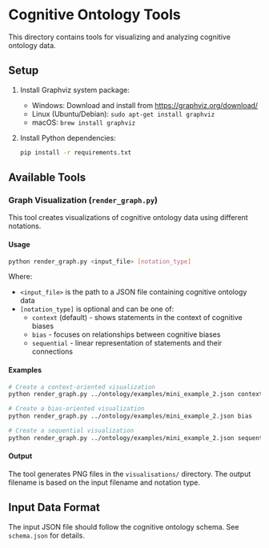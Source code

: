 # Cognitive Ontology Tools

This directory contains tools for visualizing and analyzing cognitive ontology data.

## Setup

1. Install Graphviz system package:
   - Windows: Download and install from https://graphviz.org/download/
   - Linux (Ubuntu/Debian): `sudo apt-get install graphviz`
   - macOS: `brew install graphviz`

2. Install Python dependencies:
   ```sh
   pip install -r requirements.txt
   ```

## Available Tools

### Graph Visualization (`render_graph.py`)

This tool creates visualizations of cognitive ontology data using different notations.

#### Usage

```sh
python render_graph.py <input_file> [notation_type]
```

Where:
- `<input_file>` is the path to a JSON file containing cognitive ontology data
- `[notation_type]` is optional and can be one of:
  - `context` (default) - shows statements in the context of cognitive biases
  - `bias` - focuses on relationships between cognitive biases
  - `sequential` - linear representation of statements and their connections

#### Examples

```sh
# Create a context-oriented visualization
python render_graph.py ../ontology/examples/mini_example_2.json context

# Create a bias-oriented visualization
python render_graph.py ../ontology/examples/mini_example_2.json bias

# Create a sequential visualization
python render_graph.py ../ontology/examples/mini_example_2.json sequential
```

#### Output

The tool generates PNG files in the `visualisations/` directory. The output filename is based on the input filename and notation type.

## Input Data Format

The input JSON file should follow the cognitive ontology schema. See `schema.json` for details. 